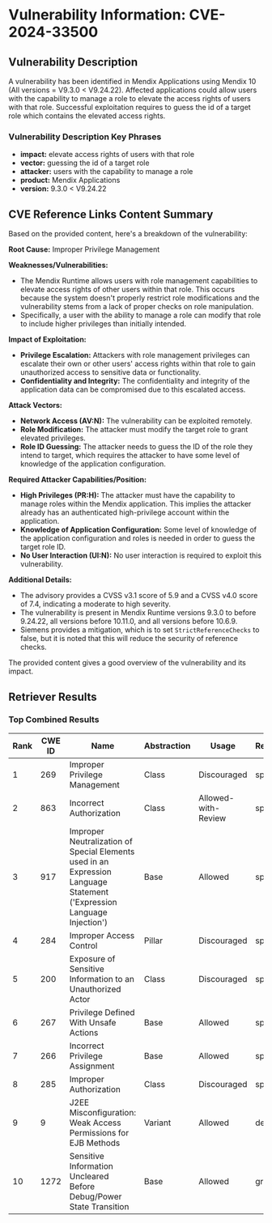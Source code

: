 # Vulnerability Information: CVE-2024-33500

## Vulnerability Description
A vulnerability has been identified in Mendix Applications using Mendix 10 (All versions = V9.3.0 < V9.24.22). Affected applications could allow users with the capability to manage a role to elevate the access rights of users with that role. Successful exploitation requires to guess the id of a target role which contains the elevated access rights.

### Vulnerability Description Key Phrases
- **impact:** elevate access rights of users with that role
- **vector:** guessing the id of a target role
- **attacker:** users with the capability to manage a role
- **product:** Mendix Applications
- **version:** 9.3.0 < V9.24.22

## CVE Reference Links Content Summary
Based on the provided content, here's a breakdown of the vulnerability:

**Root Cause:** Improper Privilege Management

**Weaknesses/Vulnerabilities:**
*   The Mendix Runtime allows users with role management capabilities to elevate access rights of other users within that role. This occurs because the system doesn't properly restrict role modifications and the vulnerability stems from a lack of proper checks on role manipulation.
*   Specifically, a user with the ability to manage a role can modify that role to include higher privileges than initially intended.

**Impact of Exploitation:**
*   **Privilege Escalation:** Attackers with role management privileges can escalate their own or other users' access rights within that role to gain unauthorized access to sensitive data or functionality.
*   **Confidentiality and Integrity:** The confidentiality and integrity of the application data can be compromised due to this escalated access.

**Attack Vectors:**
*   **Network Access (AV:N):** The vulnerability can be exploited remotely.
*   **Role Modification:** The attacker must modify the target role to grant elevated privileges.
*   **Role ID Guessing:**  The attacker needs to guess the ID of the role they intend to target, which requires the attacker to have some level of knowledge of the application configuration.

**Required Attacker Capabilities/Position:**
*   **High Privileges (PR:H):** The attacker must have the capability to manage roles within the Mendix application. This implies the attacker already has an authenticated high-privilege account within the application.
*   **Knowledge of Application Configuration:**  Some level of knowledge of the application configuration and roles is needed in order to guess the target role ID.
*   **No User Interaction (UI:N):**  No user interaction is required to exploit this vulnerability.

**Additional Details:**
* The advisory provides a CVSS v3.1 score of 5.9 and a CVSS v4.0 score of 7.4, indicating a moderate to high severity.
*   The vulnerability is present in Mendix Runtime versions 9.3.0 to before 9.24.22, all versions before 10.11.0, and all versions before 10.6.9.
*   Siemens provides a mitigation, which is to set `StrictReferenceChecks` to false, but it is noted that this will reduce the security of reference checks.

The provided content gives a good overview of the vulnerability and its impact.

## Retriever Results

### Top Combined Results

| Rank | CWE ID | Name | Abstraction | Usage  | Retrievers | Individual Scores |
|------|--------|------|-------------|-------|------------|-------------------|
| 1 | 269 | Improper Privilege Management | Class | Discouraged | sparse | 0.142 |
| 2 | 863 | Incorrect Authorization | Class | Allowed-with-Review | sparse | 0.129 |
| 3 | 917 | Improper Neutralization of Special Elements used in an Expression Language Statement ('Expression Language Injection') | Base | Allowed | sparse | 0.127 |
| 4 | 284 | Improper Access Control | Pillar | Discouraged | sparse | 0.124 |
| 5 | 200 | Exposure of Sensitive Information to an Unauthorized Actor | Class | Discouraged | sparse | 0.121 |
| 6 | 267 | Privilege Defined With Unsafe Actions | Base | Allowed | sparse | 0.121 |
| 7 | 266 | Incorrect Privilege Assignment | Base | Allowed | sparse | 0.115 |
| 8 | 285 | Improper Authorization | Class | Discouraged | sparse | 0.111 |
| 9 | 9 | J2EE Misconfiguration: Weak Access Permissions for EJB Methods | Variant | Allowed | dense | 0.556 |
| 10 | 1272 | Sensitive Information Uncleared Before Debug/Power State Transition | Base | Allowed | graph | 0.002 |


